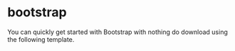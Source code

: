 # bootstrap

You can quickly get started with Bootstrap with nothing do download using the following template.
